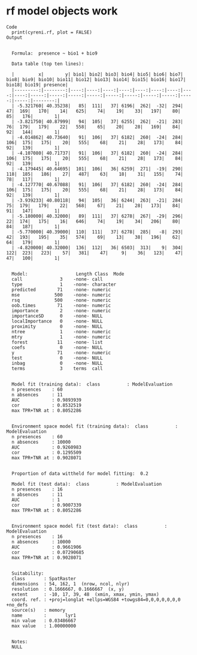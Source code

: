 # rf model objects work

    Code
      print(cyreni.rf, plot = FALSE)
    Output
      
      
      Formula:  presence ~ bio1 + bio9
      
      Data table (top ten lines): 
      
      |         x|        y| bio1| bio2| bio3| bio4| bio5| bio6| bio7| bio8| bio9| bio10| bio11| bio12| bio13| bio14| bio15| bio16| bio17| bio18| bio19| presence|
      |---------:|--------:|----:|----:|----:|----:|----:|----:|----:|----:|----:|-----:|-----:|-----:|-----:|-----:|-----:|-----:|-----:|-----:|-----:|--------:|
      | -5.321760| 40.35238|   85|  111|   37| 6196|  262|  -32|  294|   47|  169|   170|    14|   625|    74|    19|    33|   197|    80|    85|   176|        1|
      | -3.821750| 40.87999|   94|  105|   37| 6255|  262|  -21|  283|   76|  179|   179|    22|   558|    65|    20|    28|   169|    84|    92|   144|        1|
      | -4.014862| 40.73640|   91|  106|   37| 6182|  260|  -24|  284|  106|  175|   175|    20|   555|    68|    21|    28|   173|    84|    92|   139|        1|
      | -4.107080| 40.71737|   91|  106|   37| 6182|  260|  -24|  284|  106|  175|   175|    20|   555|    68|    21|    28|   173|    84|    92|   139|        1|
      | -4.179445| 40.64695|  101|  106|   36| 6259|  271|  -19|  290|  118|  185|   186|    27|   487|    63|    18|    31|   155|    74|    78|   117|        1|
      | -4.127770| 40.67088|   91|  106|   37| 6182|  260|  -24|  284|  106|  175|   175|    20|   555|    68|    21|    28|   173|    84|    92|   139|        1|
      | -3.939233| 40.80118|   94|  105|   36| 6244|  263|  -21|  284|   75|  179|   179|    22|   568|    67|    21|    28|   173|    84|    91|   147|        1|
      | -5.180000| 40.32000|   89|  111|   37| 6278|  267|  -29|  296|   22|  174|   175|    16|   646|    74|    19|    34|   206|    80|    84|   187|        1|
      | -5.770000| 40.39000|  110|  111|   37| 6278|  285|   -8|  293|   42|  193|   195|    35|   574|    69|    13|    38|   196|    62|    64|   179|        1|
      | -4.820000| 40.32000|  136|  112|   36| 6503|  313|    9|  304|  122|  223|   223|    57|   381|    47|     9|    36|   123|    47|    47|   100|        1|
      
      
      Model:                  Length Class  Mode     
      call              3    -none- call     
      type              1    -none- character
      predicted        71    -none- numeric  
      mse             500    -none- numeric  
      rsq             500    -none- numeric  
      oob.times        71    -none- numeric  
      importance        2    -none- numeric  
      importanceSD      0    -none- NULL     
      localImportance   0    -none- NULL     
      proximity         0    -none- NULL     
      ntree             1    -none- numeric  
      mtry              1    -none- numeric  
      forest           11    -none- list     
      coefs             0    -none- NULL     
      y                71    -none- numeric  
      test              0    -none- NULL     
      inbag             0    -none- NULL     
      terms             3    terms  call     
      
      
      Model fit (training data):  class          : ModelEvaluation 
      n presences    : 60 
      n absences     : 11 
      AUC            : 0.9893939 
      cor            : 0.8532519 
      max TPR+TNR at : 0.8052286 
      
      
      Environment space model fit (training data):  class          : ModelEvaluation 
      n presences    : 60 
      n absences     : 10000 
      AUC            : 0.9260983 
      cor            : 0.1295509 
      max TPR+TNR at : 0.9028071 
      
      
      Proportion of data wittheld for model fitting:  0.2
      
      Model fit (test data):  class          : ModelEvaluation 
      n presences    : 16 
      n absences     : 11 
      AUC            : 1 
      cor            : 0.9007339 
      max TPR+TNR at : 0.8052286 
      
      
      Environment space model fit (test data):  class          : ModelEvaluation 
      n presences    : 16 
      n absences     : 10000 
      AUC            : 0.9661906 
      cor            : 0.07290685 
      max TPR+TNR at : 0.9028071 
      
      
      Suitability:  
      class       : SpatRaster 
      dimensions  : 54, 162, 1  (nrow, ncol, nlyr)
      resolution  : 0.1666667, 0.1666667  (x, y)
      extent      : -10, 17, 39, 48  (xmin, xmax, ymin, ymax)
      coord. ref. : +proj=longlat +ellps=WGS84 +towgs84=0,0,0,0,0,0,0 +no_defs 
      source(s)   : memory
      name        :       lyr1 
      min value   : 0.03486667 
      max value   : 1.00000000 
      
      
      Notes:  
      NULL

